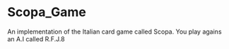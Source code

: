 # Scopa_Game
An implementation of the Italian card game called Scopa. You play agains an A.I called R.F.J.8
